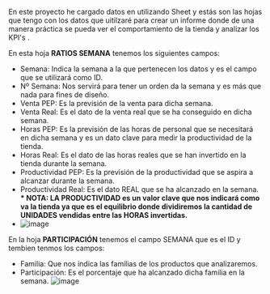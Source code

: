 En este proyecto he cargado datos en utilizando Sheet y estás son las hojas que tengo con los datos que uitilzaré para crear un informe donde de una manera práctica se pueda 
ver el comportamiento de la tienda y analizar los KPI's .

En esta hoja __RATIOS SEMANA__ tenemos los siguientes campos:

* Semana: Indica la semana a la que pertenecen los datos y es el campo que se utilizará como ID.
* Nº Semana: Nos servirá para tener un orden da la semana y es más que nada para fines de diseño.
* Venta PEP: Es la previsión de la venta para dicha semana.
* Venta Real: Es el dato de la venta real que se ha conseguido en dicha semana.
* Horas PEP: Es la previsión de las horas de personal que se necesitará en dicha semana y es un dato clave para medir la productividad de la tienda.
* Horas Real: Es el dato de las horas reales que se han invertido en la tienda durante la semana.
* Productividad PEP: Es la previsión de la productividad que se aspira a alcanzar durante la semana.
* Productividad Real: Es el dato REAL que se ha alcanzado en la semana.  
        __* NOTA: LA PRODUCTIVIDAD es un valor clave que nos indicará como va la tienda ya que es el equilibrio donde dividiremos la cantidad de UNIDADES vendidas entre las HORAS invertidas.__ 
*    ![image](https://github.com/user-attachments/assets/fe85e07c-ea60-4622-b496-4d2703a08b4a)

En la hoja __PARTICIPACIÓN__ tenemos el campo SEMANA que es el ID y tembien tenmos los campos:  
* Familia:  Que nos indica las familias de los productos que analizaremos.
* Participación: Es el porcentaje que ha alcanzado dicha familia en la semana. 
![image](https://github.com/user-attachments/assets/bc67cf41-696e-4f50-9fd8-5c2c03b31622)
